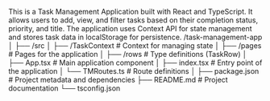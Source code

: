 This is a Task Management Application built with React and TypeScript. It allows users to add, view, and filter tasks based on their completion status, priority, and title.
The application uses Context API for state management and stores task data in localStorage for persistence.
/task-management-app
│
├── /src
│   ├── /TaskContext            # Context for managing state
│   ├── /pages              # Pages for the application
│   ├── /rows               # Type definitions (TaskRow)
│   ├── App.tsx             # Main application component
│   ├── index.tsx           # Entry point of the application
│   └── TMRoutes.ts         # Route definitions
│
├── package.json            # Project metadata and dependencies
├── README.md               # Project documentation
└── tsconfig.json  
